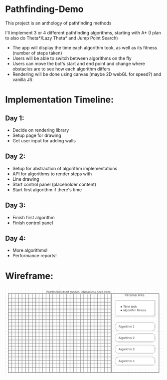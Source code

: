 # Pathfinding-Demo
This project is an anthology of pathfinding methods


I'll implement 3 or 4 different pathfinding algorithms, starting with A* 
  (I plan to also do Theta*/Lazy Theta* and Jump Point Search)
  
* The app will display the time each algorithm took, as well as its fitness (number of steps taken)
* Users will be able to switch between algorithms on the fly
* Users can move the bot's start and end point and change where obstacles are to see how each algorithm differs
* Rendering will be done using canvas (maybe 2D webGL for speed?) and vanilla JS


# Implementation Timeline:

## Day 1:
* Decide on rendering library
* Setup page for drawing
* Get user input for adding walls

## Day 2:
* Setup for abstraction of algorithm implementations
* API for algorithms to render steps with
* Line drawing
* Start control panel (placeholder content)
* Start first algorithm if there's time

## Day 3:
* Finish first algorithm
* Finish control panel

## Day 4: 
* More algorithms!
* Performance reports!

# Wireframe:
![Wireframe](wireframe.png?raw=true "Wireframe")




